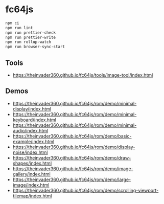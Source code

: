 # fc64js

```bash
npm ci
npm run lint
npm run prettier-check
npm run prettier-write
npm run rollup-watch
npm run browser-sync-start
```

## Tools

* <https://theinvader360.github.io/fc64js/tools/image-tool/index.html>

## Demos

* <https://theinvader360.github.io/fc64js/rom/demo/minimal-display/index.html>
* <https://theinvader360.github.io/fc64js/rom/demo/minimal-keyboard/index.html>
* <https://theinvader360.github.io/fc64js/rom/demo/minimal-audio/index.html>
* <https://theinvader360.github.io/fc64js/rom/demo/basic-example/index.html>
* <https://theinvader360.github.io/fc64js/rom/demo/display-noise/index.html>
* <https://theinvader360.github.io/fc64js/rom/demo/draw-shapes/index.html>
* <https://theinvader360.github.io/fc64js/rom/demo/image-gallery/index.html>
* <https://theinvader360.github.io/fc64js/rom/demo/large-image/index.html>
* <https://theinvader360.github.io/fc64js/rom/demo/scrolling-viewport-tilemap/index.html>
